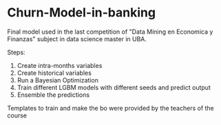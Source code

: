 # Churn-Model-in-banking
Final model used in the last competition of "Data Mining en Economica y Finanzas" subject in data science master in UBA.

Steps:
1) Create intra-months variables
2) Create historical variables
3) Run a Bayesian Optimization
4) Train different LGBM models with different seeds and predict output
5) Ensemble the predictions


Templates to train and make the bo were provided by the teachers of the course
